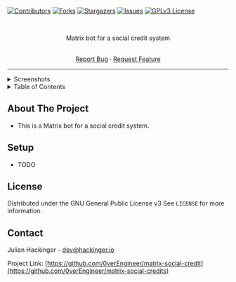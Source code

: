 <div id="top"></div>


<!-- PROJECT SHIELDS -->
[![Contributors][contributors-shield]][contributors-url]
[![Forks][forks-shield]][forks-url]
[![Stargazers][stars-shield]][stars-url]
[![Issues][issues-shield]][issues-url]
[![GPLv3 License][license-shield]][license-url]


<!-- PROJECT LOGO -->
<br />
<div align="center">

<!-- description -->
Matrix bot for a social credit system
<!-- description end -->

  <p align="center">
    <br />
    <a href="https://github.com/0verEngineer/matrix-social-credits/issues">Report Bug</a>
    ·
    <a href="https://github.com/0verEngineer/matrix-social-credits/issues">Request Feature</a>
  </p>
</div>


---
<details>
    <summary>Screenshots</summary>
</details>


<!-- TABLE OF CONTENTS -->
<details>
  <summary>Table of Contents</summary>
  <ol>
    <li>
      <a href="#about-the-project">About The Project</a>
    </li>
    <li>
      <a href="#setup">Setup</a>
    </li>
    <li><a href="#license">License</a></li>
    <li><a href="#contact">Contact</a></li>
  </ol>
</details>


<!-- ABOUT THE PROJECT -->
## About The Project

- This is a Matrix bot for a social credit system.


<!-- SETUP -->
## Setup
- TODO


<!-- LICENSE -->
## License

Distributed under the GNU General Public License v3 See `LICENSE` for more information.



<!-- CONTACT -->
## Contact

Julian Hackinger - dev@hackinger.io

Project Link: [https://github.com/0verEngineer/matrix-social-credit](https://github.com/0verEngineer/matrix-social-credits)



<!-- MARKDOWN LINKS & IMAGES -->
[contributors-shield]: https://img.shields.io/github/contributors/0verEngineer/matrix-social-credits.svg?style=for-the-badge
[contributors-url]: https://github.com/0verEngineer/matrix-social-credits/graphs/contributors
[forks-shield]: https://img.shields.io/github/forks/0verEngineer/matrix-social-credits.svg?style=for-the-badge
[forks-url]: https://github.com/0verEngineer/matrix-social-credits/network/members
[stars-shield]: https://img.shields.io/github/stars/0verEngineer/matrix-social-credits.svg?style=for-the-badge
[stars-url]: https://github.com/0verEngineer/matrix-social-credits/stargazers
[issues-shield]: https://img.shields.io/github/issues/0verEngineer/matrix-social-credits.svg?style=for-the-badge
[issues-url]: https://github.com/0verEngineer/matrix-social-credits/issues
[license-shield]: https://img.shields.io/github/license/0verEngineer/matrix-social-credits.svg?style=for-the-badge
[license-url]: https://github.com/0verEngineer/matrix-social-credits/blob/master/LICENSE.txt
